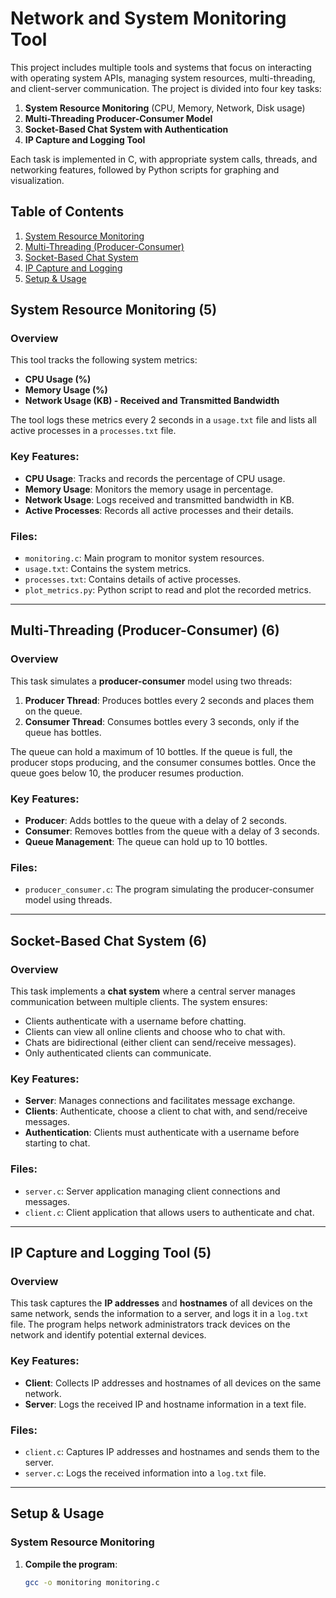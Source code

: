 # Network and System Monitoring Tool

This project includes multiple tools and systems that focus on interacting with operating system APIs, managing system resources, multi-threading, and client-server communication. The project is divided into four key tasks:

1. **System Resource Monitoring** (CPU, Memory, Network, Disk usage)
2. **Multi-Threading Producer-Consumer Model**
3. **Socket-Based Chat System with Authentication**
4. **IP Capture and Logging Tool**

Each task is implemented in C, with appropriate system calls, threads, and networking features, followed by Python scripts for graphing and visualization.

## Table of Contents

1. [System Resource Monitoring](#system-resource-monitoring-5)
2. [Multi-Threading (Producer-Consumer)](#multi-threading-6)
3. [Socket-Based Chat System](#socket-6)
4. [IP Capture and Logging](#ip-capture-5)
5. [Setup & Usage](#setup-usage)

## System Resource Monitoring (5)

### Overview
This tool tracks the following system metrics:
- **CPU Usage (%)**
- **Memory Usage (%)**
- **Network Usage (KB) - Received and Transmitted Bandwidth**

The tool logs these metrics every 2 seconds in a `usage.txt` file and lists all active processes in a `processes.txt` file.

### Key Features:
- **CPU Usage**: Tracks and records the percentage of CPU usage.
- **Memory Usage**: Monitors the memory usage in percentage.
- **Network Usage**: Logs received and transmitted bandwidth in KB.
- **Active Processes**: Records all active processes and their details.

### Files:
- `monitoring.c`: Main program to monitor system resources.
- `usage.txt`: Contains the system metrics.
- `processes.txt`: Contains details of active processes.
- `plot_metrics.py`: Python script to read and plot the recorded metrics.

---

## Multi-Threading (Producer-Consumer) (6)

### Overview
This task simulates a **producer-consumer** model using two threads:
1. **Producer Thread**: Produces bottles every 2 seconds and places them on the queue.
2. **Consumer Thread**: Consumes bottles every 3 seconds, only if the queue has bottles.

The queue can hold a maximum of 10 bottles. If the queue is full, the producer stops producing, and the consumer consumes bottles. Once the queue goes below 10, the producer resumes production.

### Key Features:
- **Producer**: Adds bottles to the queue with a delay of 2 seconds.
- **Consumer**: Removes bottles from the queue with a delay of 3 seconds.
- **Queue Management**: The queue can hold up to 10 bottles.

### Files:
- `producer_consumer.c`: The program simulating the producer-consumer model using threads.

---

## Socket-Based Chat System (6)

### Overview
This task implements a **chat system** where a central server manages communication between multiple clients. The system ensures:
- Clients authenticate with a username before chatting.
- Clients can view all online clients and choose who to chat with.
- Chats are bidirectional (either client can send/receive messages).
- Only authenticated clients can communicate.

### Key Features:
- **Server**: Manages connections and facilitates message exchange.
- **Clients**: Authenticate, choose a client to chat with, and send/receive messages.
- **Authentication**: Clients must authenticate with a username before starting to chat.
  
### Files:
- `server.c`: Server application managing client connections and messages.
- `client.c`: Client application that allows users to authenticate and chat.
  
---

## IP Capture and Logging Tool (5)

### Overview
This task captures the **IP addresses** and **hostnames** of all devices on the same network, sends the information to a server, and logs it in a `log.txt` file. The program helps network administrators track devices on the network and identify potential external devices.

### Key Features:
- **Client**: Collects IP addresses and hostnames of all devices on the same network.
- **Server**: Logs the received IP and hostname information in a text file.

### Files:
- `client.c`: Captures IP addresses and hostnames and sends them to the server.
- `server.c`: Logs the received information into a `log.txt` file.

---

## Setup & Usage

### System Resource Monitoring
1. **Compile the program**:
   ```bash
   gcc -o monitoring monitoring.c
